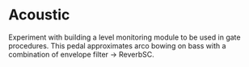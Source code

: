 # Acoustic
Experiment with building a level monitoring module to be used in gate procedures. This pedal approximates arco bowing on bass with a combination of envelope filter -> ReverbSC.
